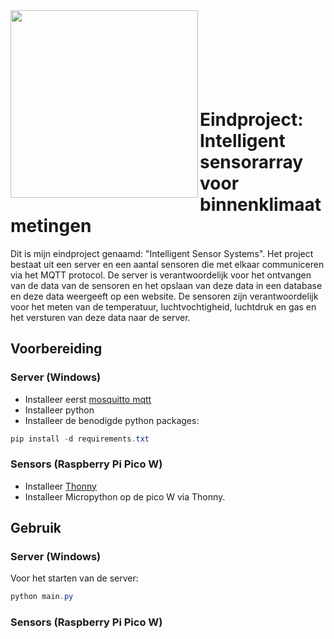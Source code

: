<img align="left" width="300" src="https://github.com/quintenVLOT/quintenVLOT/assets/144037167/11ecadb5-90d3-49b8-b31e-58abe571819a">
<br/><br/><br/><br/><br/><br/><br/>

# Eindproject: Intelligent sensorarray voor binnenklimaatmetingen

Dit is mijn eindproject genaamd: "Intelligent Sensor Systems". Het project bestaat uit een server en een aantal sensoren die met elkaar communiceren via het MQTT protocol. De server is verantwoordelijk voor het ontvangen van de data van de sensoren en het opslaan van deze data in een database en deze data weergeeft op een website. De sensoren zijn verantwoordelijk voor het meten van de temperatuur, luchtvochtigheid, luchtdruk en gas en het versturen van deze data naar de server.

## Voorbereiding

### Server (Windows)
- Installeer eerst [mosquitto mqtt](https://mosquitto.org/download/)
- Installeer python
- Installeer de benodigde python packages:
```powershell
pip install -d requirements.txt
```

### Sensors (Raspberry Pi Pico W)
- Installeer [Thonny](https://thonny.org/)
- Installeer Micropython op de pico W via Thonny.

## Gebruik

### Server (Windows)
Voor het starten van de server:
```powershell
python main.py
```

### Sensors (Raspberry Pi Pico W)
